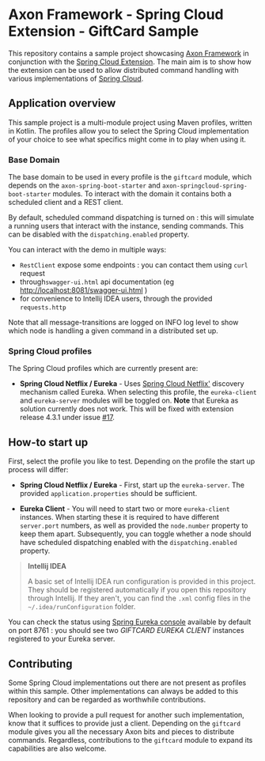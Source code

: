 Axon Framework - Spring Cloud Extension - GiftCard Sample
=========================================================

This repository contains a sample project showcasing [Axon Framework](https://github.com/AxonFramework/AxonFramework) in conjunction with the [Spring Cloud Extension](https://github.com/AxonFramework/extension-springcloud). 
The main aim is to show how the extension can be used to allow distributed command handling with various implementations of [Spring Cloud](https://spring.io/projects/spring-cloud). 

Application overview
--------------------

This sample project is a multi-module project using Maven profiles, written in Kotlin.
The profiles allow you to select the Spring Cloud implementation of your choice to see what specifics might come in to play when using it.

### Base Domain

The base domain to be used in every profile is the `giftcard` module, which depends on the `axon-spring-boot-starter` and `axon-springcloud-spring-boot-starter` modules.
To interact with the domain it contains both a scheduled client and a REST client.

By default, scheduled command dispatching is turned on : this will simulate a running users that interact with the instance, sending commands. 
This can be disabled with the `dispatching.enabled` property.

You can interact with the demo in multiple ways:
 - `RestClient` expose some endpoints : you can contact them using `curl` request
 - through`swagger-ui.html` api documentation (eg [http://localhost:8081/swagger-ui.html](http://localhost:8081/swagger-ui.html) )
 - for convenience to Intellij IDEA users, through the provided `requests.http`

Note that all message-transitions are logged on INFO log level to show which node is handling a given command in a distributed set up. 

### Spring Cloud profiles

The Spring Cloud profiles which are currently present are:

 - **Spring Cloud Netflix / Eureka** - Uses [Spring Cloud Netflix'](https://spring.io/projects/spring-cloud-netflix) discovery mechanism called Eureka. 
 When selecting this profile, the `eureka-client` and `eureka-server` modules will be toggled on.
 **Note** that Eureka as solution currently does not work. This will be fixed with extension release 4.3.1 under issue [#17](https://github.com/AxonFramework/extension-springcloud/issues/17).
 
How-to start up
---------------

First, select the profile you like to test.
Depending on the profile the start up process will differ:

 - **Spring Cloud Netflix / Eureka** - First, start up the `eureka-server`. 
 The provided `application.properties` should be sufficient.
 
 - **Eureka Client** - You will need to start two or more `eureka-client` instances. When starting these it is required to have different `server.port` numbers, as well as provided the `node.number` property to keep them apart.
 Subsequently, you can toggle whether a node should have scheduled dispatching enabled with the `dispatching.enabled` property.
 
> **Intellij IDEA**
>
> A basic set of Intellij IDEA run configuration is provided in this project.
> They should be registered automatically if you open this repository through Intellij.
> If they aren't, you can find the `.xml` config files in the `~/.idea/runConfiguration` folder.
 
You can check the status using [Spring Eureka console](http://localhost:8761/) available by default on port 8761 : you should see two *GIFTCARD EUREKA CLIENT* instances registered to your Eureka server.

Contributing
------------

Some Spring Cloud implementations out there are not present as profiles within this sample.
Other implementations can always be added to this repository and can be regarded as worthwhile contributions.

When looking to provide a pull request for another such implementation, know that it suffices to provide just a client.
Depending on the `giftcard` module gives you all the necessary Axon bits and pieces to distribute commands.
Regardless, contributions to the `giftcard` module to expand its capabilities are also welcome. 